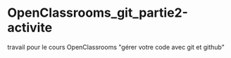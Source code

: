 # OpenClassrooms_git_partie2-activite
travail pour le cours OpenClassrooms "gérer votre code avec git et github"
